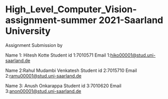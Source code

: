 # High_Level_Computer_Vision-assignment-summer 2021-Saarland University

Assignment Submission by


Name 1: Hitesh Kotte Student id 1:7010571 Email 1:hiko00001@stud.uni-saarland.de 


Name 2:Rahul Mudambi Venkatesh Student id 2:7015710 Email 2:ramu00001@stud.uni-saarland.de


Name 3: Anush Onkarappa Student id 3:7010620 Email 3:anon00001@stud.uni-saarland.de


